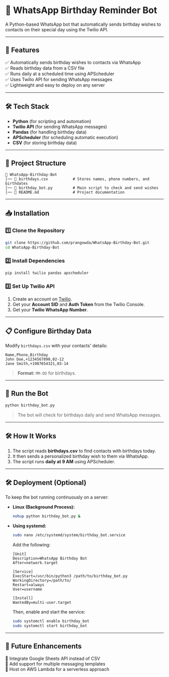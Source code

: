 # 🎉 WhatsApp Birthday Reminder Bot  
A Python-based WhatsApp bot that automatically sends birthday wishes to contacts on their special day using the Twilio API.  

---

## **📌 Features**  
✅ Automatically sends birthday wishes to contacts via WhatsApp  
✅ Reads birthday data from a CSV file  
✅ Runs daily at a scheduled time using APScheduler  
✅ Uses Twilio API for sending WhatsApp messages  
✅ Lightweight and easy to deploy on any server  

---

## **🛠️ Tech Stack**  
- **Python** (for scripting and automation)  
- **Twilio API** (for sending WhatsApp messages)  
- **Pandas** (for handling birthday data)  
- **APScheduler** (for scheduling automatic execution)  
- **CSV** (for storing birthday data)  

---

## **📂 Project Structure**  
```
📁 WhatsApp-Birthday-Bot  
│── 📜 birthdays.csv           # Stores names, phone numbers, and birthdates  
│── 📜 birthday_bot.py         # Main script to check and send wishes  
│── 📜 README.md               # Project documentation  
```

---

## **📥 Installation**  
### **1️⃣ Clone the Repository**  
```bash
git clone https://github.com/prangowda/WhatsApp-Birthday-Bot.git
cd WhatsApp-Birthday-Bot
```

### **2️⃣ Install Dependencies**  
```bash
pip install twilio pandas apscheduler
```

### **3️⃣ Set Up Twilio API**  
1. Create an account on [Twilio](https://www.twilio.com/).  
2. Get your **Account SID** and **Auth Token** from the Twilio Console.  
3. Get your **Twilio WhatsApp Number**.  

---

## **📋 Configure Birthday Data**  
Modify `birthdays.csv` with your contacts' details:  

```
Name,Phone,Birthday
John Doe,+1234567890,02-12
Jane Smith,+1987654321,03-14
```
> **Format:** `MM-DD` for birthdays.

---

## **🚀 Run the Bot**  
```bash
python birthday_bot.py
```
> The bot will check for birthdays daily and send WhatsApp messages.

---

## **🛠️ How It Works**  
1. The script reads **birthdays.csv** to find contacts with birthdays today.  
2. It then sends a personalized birthday wish to them via WhatsApp.  
3. The script runs **daily at 9 AM** using APScheduler.  

---

## **🛠️ Deployment (Optional)**  
To keep the bot running continuously on a server:  
- **Linux (Background Process):**  
  ```bash
  nohup python birthday_bot.py &
  ```
- **Using systemd:**  
  ```bash
  sudo nano /etc/systemd/system/birthday_bot.service
  ```
  Add the following:
  ```
  [Unit]
  Description=WhatsApp Birthday Bot
  After=network.target

  [Service]
  ExecStart=/usr/bin/python3 /path/to/birthday_bot.py
  WorkingDirectory=/path/to/
  Restart=always
  User=username

  [Install]
  WantedBy=multi-user.target
  ```
  Then, enable and start the service:
  ```bash
  sudo systemctl enable birthday_bot
  sudo systemctl start birthday_bot
  ```

---

## **📌 Future Enhancements**  
🚀 Integrate Google Sheets API instead of CSV  
🚀 Add support for multiple messaging templates  
🚀 Host on AWS Lambda for a serverless approach  
